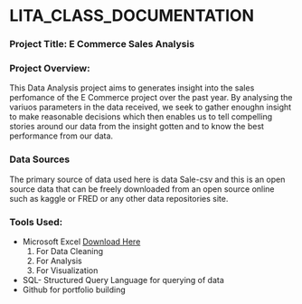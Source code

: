 # LITA_CLASS_DOCUMENTATION
### Project Title: E Commerce Sales Analysis 

### Project Overview: 
This Data Analysis project aims to generates insight into the sales perfomance of the E Commerce project over the past year. By analysing the variuos parameters in the data received, we seek to gather enoughn insight to make reasonable decisions which then enables us to tell compelling stories around our data from the insight gotten and to know the best performance from our data.

### Data Sources
The primary source of data used here is data Sale-csv and this is an open source data that can be freely downloaded from an open source online such as kaggle or FRED or any other data repositories site.

### Tools Used:
-  Microsoft Excel [Download Here](https://www.microsoft.com)
    1. For Data Cleaning
    2. For Analysis
    3. For Visualization
-  SQL- Structured Query Language for querying of data
-  Github for portfolio building
